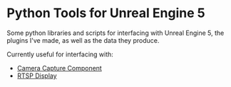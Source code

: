# Python Tools for Unreal Engine 5

Some python libraries and scripts for interfacing with Unreal Engine 5, the
plugins I've made, as well as the data they produce.

Currently useful for interfacing with:
- [Camera Capture Component](https://github.com/finger563/unreal-camera-capture)
- [RTSP Display](https://github.com/finger563/unreal-rtsp-display)


